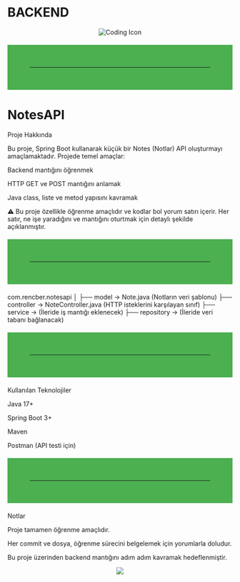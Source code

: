 
# BACKEND
<p align="center">
  <img src="https://img.icons8.com/external-flaticons-lineal-color-flat-icons/64/000000/external-coding-web-development-flaticons-lineal-color-flat-icons.png" alt="Coding Icon" />
</p>

<hr style="border: 50px solid #4CAF50; margin: 20px 0;">

# NotesAPI
Proje Hakkında

Bu proje, Spring Boot kullanarak küçük bir Notes (Notlar) API oluşturmayı amaçlamaktadır.
Projede temel amaçlar:

Backend mantığını öğrenmek

HTTP GET ve POST mantığını anlamak

Java class, liste ve metod yapısını kavramak

⚠️ Bu proje özellikle öğrenme amaçlıdır ve kodlar bol yorum satırı içerir.
Her satır, ne işe yaradığını ve mantığını oturtmak için detaylı şekilde açıklanmıştır.

<hr style="border: 50px solid #4CAF50; margin: 20px 0;">

com.rencber.notesapi
│
├── model        → Note.java (Notların veri şablonu)
├── controller   → NoteController.java (HTTP isteklerini karşılayan sınıf)
├── service      → (İleride iş mantığı eklenecek)
├── repository   → (İleride veri tabanı bağlanacak)

<hr style="border: 50px solid #4CAF50; margin: 20px 0;">

Kullanılan Teknolojiler

Java 17+

Spring Boot 3+

Maven

Postman (API testi için)

<hr style="border: 50px solid #4CAF50; margin: 20px 0;">

Notlar

Proje tamamen öğrenme amaçlıdır.

Her commit ve dosya, öğrenme sürecini belgelemek için yorumlarla doludur.

Bu proje üzerinden backend mantığını adım adım kavramak hedeflenmiştir.
<p align="center">
  <img src="https://capsule-render.vercel.app/api?type=waving&color=0:0f2027,50:203a43,100:2c5364&height=200&section=footer&text=Thanks%20for%20visiting!%20🚀&fontSize=30&fontColor=ffffff" />
</p>
